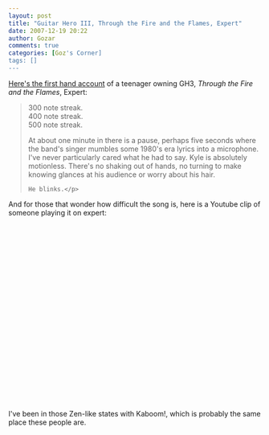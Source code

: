 ```yaml
---
layout: post
title: "Guitar Hero III, Through the Fire and the Flames, Expert"
date: 2007-12-19 20:22
author: Gozar
comments: true
categories: [Goz's Corner]
tags: []
---
```

<a href="http://www.gamerswithjobs.com/node/36460" title="Best Buy Bodhisattva | Gamers With Jobs">Here's the first hand account</a> of a teenager owning GH3, <i>Through the Fire and the Flames</i>, Expert:
<blockquote>
	<p>300 note streak.<br>
	400 note streak.<br>
	500 note streak.<br>
</p>
<p>	At about one minute in there is a pause, perhaps five seconds where the band's singer mumbles some 1980's era lyrics into a microphone. I've never particularly cared what he had to say. Kyle is absolutely motionless. There's no shaking out of hands, no turning to make knowing glances at his audience or worry about his hair.

	He blinks.</p>
</blockquote>
<p>And for those that wonder how difficult the song is, here is a Youtube clip of someone playing it on expert:</p>
<p align='center'><object width="425" height="355"><param name="movie" value="http://www.youtube.com/v/-9ao_vOsZkg&rel=1"></param><param name="wmode" value="transparent"></param><embed src="http://www.youtube.com/v/-9ao_vOsZkg&rel=1" type="application/x-shockwave-flash" wmode="transparent" width="425" height="355"></embed></object></p>
<p>I've been in those Zen-like states with Kaboom!, which is probably the same place these people are.</p>
